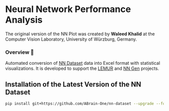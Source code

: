# Neural Network Performance Analysis

The original version of the NN Plot was created by <strong>Waleed Khalid</strong> at the Computer Vision Laboratory, University of Würzburg, Germany.

<h3>Overview 📖</h3>

<p>Automated conversion of <a href="https://github.com/ABrain-One/nn-dataset" target="_blank" rel="noopener noreferrer">NN Dataset</a> data into Excel format with statistical visualizations. It is developed to support the <a href="https://github.com/ABrain-One/nn-dataset">LEMUR</a> and <a href="https://github.com/ABrain-One/nn-gen">NN Gen</a> projects.</p>


## Installation of the Latest Version of the NN Dataset

```bash
pip install git+https://github.com/ABrain-One/nn-dataset --upgrade --force --extra-index-url https://download.pytorch.org/whl/cu124
```

